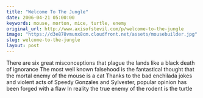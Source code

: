 ```yaml
---
title: "Welcome To The Jungle"
date: 2006-04-21 05:00:00
keywords: mouse, morton, mice, turtle, enemy
original_url: http://www.axisofstevil.com/p/welcome-to-the-jungle
image: "https://d3e878vmunx8cm.cloudfront.net/assets/mousebuilder.jpg"
slug: welcome-to-the-jungle
layout: post
---
```


There are six great misconceptions that plague the lands like a black death of ignorance The most well known falsehood is the fantastical thought that the mortal enemy of the mouse is a cat  Thanks to the bad enchilada jokes and violent acts of Speedy Gonzales and Sylvester, popular opinion has been forged with a flaw In reality the true enemy of the rodent is the turtle

